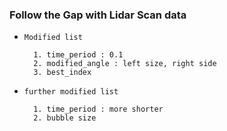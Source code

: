 ### Follow the Gap with Lidar Scan data


- `Modified list`

        1. time_period : 0.1
        2. modified_angle : left size, right side
        3. best_index 
        
- `further modified list`        

        1. time_period : more shorter
        2. bubble size


